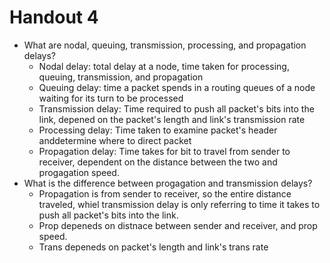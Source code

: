 # Handout 4
* What are nodal, queuing, transmission, processing, and propagation delays?
  * Nodal delay: total delay at a node, time taken for processing, queuing, transmission, and propagation
  * Queuing delay: time a packet spends in a routing queues of a node waiting for its turn to be processed
  * Transmission delay: Time required to push all packet's bits into the link, depened on the packet's length and link's transmission rate
  * Processing delay: Time taken to examine packet's header anddetermine where to direct packet
  * Propagation delay: Time takes for bit to travel from sender to receiver, dependent on the distance between the two and progagation speed.
* What is the difference between progagation and transmission delays?
  * Propagation is from sender to receiver, so the entire distance traveled, whiel transmission delay is only referring to time it takes to push all packet's bits into the link.
  * Prop depeneds on distnace between sender and receiver, and prop speed.
  * Trans depeneds on packet's length and link's trans rate